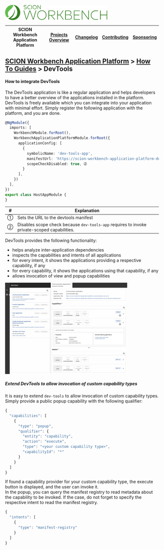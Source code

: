 <a href="/docs/site/application-platform/README.md"><img src="/resources/branding/scion-workbench-banner.svg" height="50" alt="SCION Workbench Application Platform"></a>

| SCION Workbench Application Platform | [Projects Overview][menu-projects-overview] | [Changelog][menu-changelog] | [Contributing][menu-contributing] | [Sponsoring][menu-sponsoring] |  
| --- | --- | --- | --- | --- |

## [SCION Workbench Application Platform][menu-home] > [How To Guides][menu-how-to] > DevTools

#### How to integrate DevTools

The DevTools application is like a regular application and helps developers to have a better overview of the applications installed in the platform. DevTools is freely available which you can integrate into your application with minimal effort. Simply register the following application with the platform, and you are done. 

```typescript
@NgModule({
  imports: [
    WorkbenchModule.forRoot(),
    WorkbenchApplicationPlatformModule.forRoot({
      applicationConfig: [
        {
          symbolicName: 'dev-tools-app',
          manifestUrl: 'https://scion-workbench-application-platform-devtools.now.sh/assets/manifest.json', ➀
          scopeCheckDisabled: true, ➁
        }
      ],
    })
  ],
})
export class HostAppModule {
}
```

|#|Explanation|
|-|-|
|➀|Sets the URL to the devtools manifest|
|➁|Disables scope check because `dev-tools-app` requires to invoke private-scoped capabilities.|
  

DevTools provides the following functionality:

- helps analyze inter-application dependencies
- inspects the capabilities and intents of all applications
- for every intent, it shows the applications providing a respective capability, if any
- for every capability, it shows the applications using that capability, if any
- allows invocation of view and popup capabilities

<a href="/docs/site/images/workbench-application-platform-devtools-large.png">![DevTools](/docs/site/images/workbench-application-platform-devtools-small.png)</a>

##### Extend DevTools to allow invocation of custom capability types 

It is easy to extend `dev-tools` to allow invocation of custom capability types. Simply provide a public popup capability with the following qualifier:

```javascript
{
  "capabilities": [
    {
      "type": "popup",
      "qualifier": {
        "entity": "capability",
        "action": "execute",
        "type": "<your custom capability type>",
        "capabilityId": "*"
      }
    }
  ]
}
```
If found a capability provider for your custom capability type, the execute button is displayed, and the user can invoke it.\
In the popup, you can query the manifest registry to read metadata about the capability to be invoked. If the case, do not forget to specify the respective intent to read the manifest registry.

```javascript
{
  "intents": [
    {
      "type": "manifest-registry"
    }
  ]
}
```

[menu-how-to]: /docs/site/application-platform/howto/how-to.md

[menu-home]: /docs/site/application-platform/README.md
[menu-projects-overview]: https://github.com/SchweizerischeBundesbahnen/scion-workbench/blob/master/docs/site/projects-overview.md
[menu-changelog]: https://github.com/SchweizerischeBundesbahnen/scion-workbench/blob/master/docs/site/changelog/changelog.md
[menu-contributing]: https://github.com/SchweizerischeBundesbahnen/scion-workbench/blob/master/CONTRIBUTING.md
[menu-sponsoring]: https://github.com/SchweizerischeBundesbahnen/scion-workbench/blob/master/docs/site/sponsoring.md
